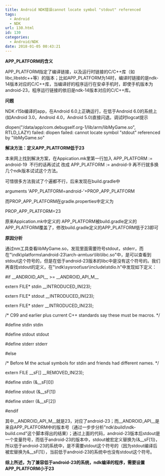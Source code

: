 ```yaml
---
title: Android NDK错误cannot locate symbol "stdout" referenced
tags:
  - Android
  - NDK
url: 130.html
id: 130
categories:
  - Android/NDK
date: 2018-01-05 00:43:21
---
```


**APP_PLATFORM的含义**

APP\_PLATFORM指定了编译链接，以及运行时链接的C/C++库（如libc,libstdc++等）的版本；比如APP\_PLATFORM为14时，编译时链接的是ndk-14版本对应的C/C++库，当编译好的程序运行在安卓手机时，即使手机版本为android-23，程序运行链接的依旧是ndk-14版本对应的C/C++库。

**问题**

NDK r15b编译的app，在Android 6.0上正确运行，在低于Android 6.0的系统上(如Android 3.0，Android 4.0，Android 5.0)直接闪退。调试时logcat提示

dlopen("/data/app/com.debugself.org-1/lib/arm/libMyGame.so", RTLD_LAZY) failed: dlopen failed: cannot locate symbol "stdout" referenced by "libMyGame.so"

  

**解决方法：定义APP_PLATFORM低于23**

本来网上找到解决方案，在Appication.mk里第一行加入 APP\_PLATFORM := android-19  不行的话再试试 改成 APP\_PLATFORM := android-9 再不行就多换几个ndk版本试试这个方法。

可惜很多方法我试了个遍都不行，后来发现在build.gradle中

arguments 'APP\_PLATFORM=android-'+PROP\_APP_PLATFORM

而PROP\_APP\_PLATFORM在gradle.properties中定义为

PROP\_APP\_PLATFORM=23

原来Appication.mk中定义的 APP\_PLATFORM被build.gradle定义的APP\_PLATFORM覆盖了，修改build.gradle定义的APP_PLATFORM低于23即可

  

**原因分析**

通过nm工具查看libMyGame.so，发现里面需要符号stdout，stderr，而在"\\ndk\\platforms\\android-23\\arch-arm\\usr\\lib\\libc.so"中，是可以查看到stdout这个符号的，但是在低于android-23版本的libc中是没有这个符号的。我们再查找stdout的定义，在"\\ndk\\sysroot\\usr\\include\\stdio.h"中发现如下定义：

#if \_\_ANDROID\_API__ >= \_\_ANDROID\_API\_M\_\_

extern FILE* stdin \_\_INTRODUCED\_IN(23);

extern FILE* stdout \_\_INTRODUCED\_IN(23);

extern FILE* stderr \_\_INTRODUCED\_IN(23);

/\* C99 and earlier plus current C++ standards say these must be macros. */

#define stdin stdin

#define stdout stdout

#define stderr stderr

#else

/\* Before M the actual symbols for stdin and friends had different names. */

extern FILE \_\_sF\[\] \_\_REMOVED_IN(23);

#define stdin (&__sF\[0\])

#define stdout (&__sF\[1\])

#define stderr (&__sF\[2\])

#endif

其中\_\_ANDROID\_API\_M\_\_就是23，对应了android-23；而\_\_ANDROID\_API__是来自APP\_PLATFORM中的版本号（通过一步步分析"ndk\\build\\ndk-build.cmd"这个脚本得出的结果）；通过上面的代码，android-23版本后stdout是一个变量符号，而低于android-23的版本中，stdout被宏定义替换为(&\_\_sF\[1\])，所以低于android-23的系统中，是不需要stdout这个符号的（因为stdout编译后被宏替换为&__sF\[1\]），当前低于android-23的系统中也没有stdout这个符号。

  

**综上所述，为了兼容低于android-23的系统，ndk编译的程序，需要设置APP_PLATFORM小于23**